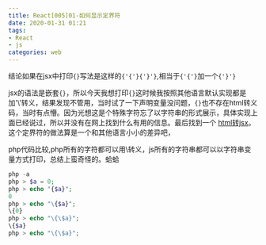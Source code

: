 ```yaml
---
title: React[005]01-如何显示定界符
date: 2020-01-31 01:21
tags: 
- React
- js
categories: web
---
```


结论如果在jsx中打印`{}`写法是这样的`{'{'}{'}'}`,相当于`{'{'}`加一个`{'}'}`

jsx的语法是嵌套`{}`，所以今天我想打印`{}`这时候我按照其他语言默认实现都是加'\\'转义，结果发现不管用，当时试了一下声明变量没问题，`{}`也不存在html转义码，当时有点懵。因为光想这是个特殊字符忘了以字符串的形式展示，具体实现上面已经说过，所以并没有在网上找到什么有用的信息。最后找到一个
[html转jsx](https://magic.reactjs.net/htmltojsx.htm)。这个定界符的做法算是一个和其他语言小小的差异吧，

php代码比较,php所有的字符都可以用\转义，js所有的字符串都可以以字符串变量方式打印，总结上蛮奇怪的。蛤蛤

```php
php -a
php > $a = 0;
php > echo "{$a}";
0
php > echo "\{$a}";
\{0}
php > echo "\{\$a}";
\{$a}
php > echo "\{\$a}";
```


<!--more-->


